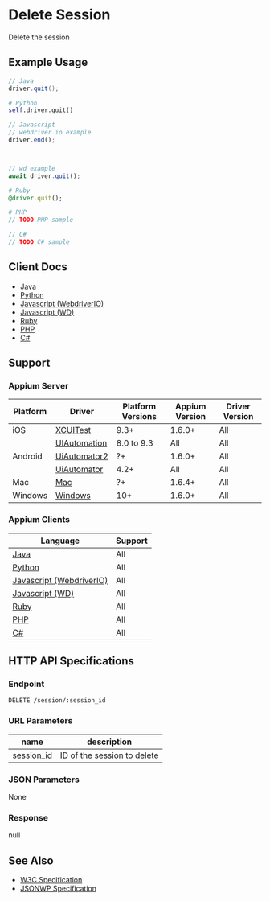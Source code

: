 # Delete Session

Delete the session
## Example Usage

```java
// Java
driver.quit();

```

```python
# Python
self.driver.quit()

```

```javascript
// Javascript
// webdriver.io example
driver.end();



// wd example
await driver.quit();

```

```ruby
# Ruby
@driver.quit();

```

```php
# PHP
// TODO PHP sample

```

```csharp
// C#
// TODO C# sample

```



## Client Docs

 * [Java](https://seleniumhq.github.io/selenium/docs/api/java/org/openqa/selenium/remote/RemoteWebDriver.html#quit--) 
 * [Python](http://selenium-python.readthedocs.io/api.html#selenium.webdriver.remote.webdriver.WebDriver.quit) 
 * [Javascript (WebdriverIO)](http://webdriver.io/api/utility/end.html) 
 * [Javascript (WD)](https://github.com/admc/wd/blob/master/lib/commands.js#L470) 
 * [Ruby](http://www.rubydoc.info/gems/selenium-webdriver/Selenium/WebDriver/Driver:quit) 
 * [PHP](https://github.com/appium/php-client/) 
 * [C#](https://github.com/appium/appium-dotnet-driver/) 

## Support

### Appium Server

|Platform|Driver|Platform Versions|Appium Version|Driver Version|
|--------|----------------|------|--------------|--------------|
| iOS | [XCUITest](/docs/en/drivers/ios-xcuitest.md) | 9.3+ | 1.6.0+ | All |
|  | [UIAutomation](/docs/en/drivers/ios-uiautomation.md) | 8.0 to 9.3 | All | All |
| Android | [UiAutomator2](/docs/en/drivers/android-uiautomator2.md) | ?+ | 1.6.0+ | All |
|  | [UiAutomator](/docs/en/drivers/android-uiautomator.md) | 4.2+ | All | All |
| Mac | [Mac](/docs/en/drivers/mac.md) | ?+ | 1.6.4+ | All |
| Windows | [Windows](/docs/en/drivers/windows.md) | 10+ | 1.6.0+ | All |

### Appium Clients 

|Language|Support|
|--------|-------|
|[Java](https://github.com/appium/java-client/releases/latest)| All |
|[Python](https://github.com/appium/python-client/releases/latest)| All |
|[Javascript (WebdriverIO)](http://webdriver.io/index.html)| All |
|[Javascript (WD)](https://github.com/admc/wd/releases/latest)| All |
|[Ruby](https://github.com/appium/ruby_lib/releases/latest)| All |
|[PHP](https://github.com/appium/php-client/releases/latest)| All |
|[C#](https://github.com/appium/appium-dotnet-driver/releases/latest)| All |

## HTTP API Specifications

### Endpoint

`DELETE /session/:session_id`

### URL Parameters

|name|description|
|----|-----------|
|session_id|ID of the session to delete|

### JSON Parameters

None

### Response

null

## See Also

* [W3C Specification](https://www.w3.org/TR/webdriver/#dfn-delete-session)
* [JSONWP Specification](https://github.com/SeleniumHQ/selenium/wiki/JsonWireProtocol#sessionsessionid)
